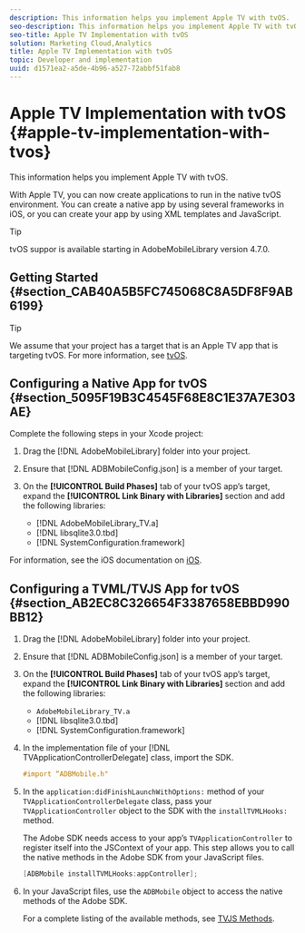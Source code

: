```yaml
---
description: This information helps you implement Apple TV with tvOS.
seo-description: This information helps you implement Apple TV with tvOS.
seo-title: Apple TV Implementation with tvOS
solution: Marketing Cloud,Analytics
title: Apple TV Implementation with tvOS
topic: Developer and implementation
uuid: d1571ea2-a5de-4b96-a527-72abbf51fab8
---
```


# Apple TV Implementation with tvOS {#apple-tv-implementation-with-tvos}

This information helps you implement Apple TV with tvOS.

With Apple TV, you can now create applications to run in the native tvOS environment. You can create a native app by using several frameworks in iOS, or you can create your app by using XML templates and JavaScript.

>[!TIP]
>
>tvOS suppor is available starting in AdobeMobileLibrary version 4.7.0.

## Getting Started {#section_CAB40A5B5FC745068C8A5DF8F9AB6199}

>[!TIP]
>
>We assume that your project has a target that is an Apple TV app that is targeting tvOS. For more information, see [tvOS](https://developer.apple.com/tvos/documentation/).

## Configuring a Native App for tvOS {#section_5095F19B3C4545F68E8C1E37A7E303AE}

Complete the following steps in your Xcode project:

1. Drag the [!DNL AdobeMobileLibrary] folder into your project. 
1. Ensure that [!DNL ADBMobileConfig.json] is a member of your target. 
1. On the **[!UICONTROL Build Phases]** tab of your tvOS app’s target, expand the **[!UICONTROL Link Binary with Libraries]** section and add the following libraries:

   * [!DNL AdobeMobileLibrary_TV.a] 
   * [!DNL libsqlite3.0.tbd] 
   * [!DNL SystemConfiguration.framework]

For information, see the iOS documentation on [iOS](https://developer.apple.com/ios/resources/).

## Configuring a TVML/TVJS App for tvOS {#section_AB2EC8C326654F3387658EBBD990BB12}

1. Drag the [!DNL AdobeMobileLibrary] folder into your project. 
1. Ensure that [!DNL ADBMobileConfig.json] is a member of your target. 
1. On the **[!UICONTROL Build Phases]** tab of your tvOS app’s target, expand the **[!UICONTROL Link Binary with Libraries]** section and add the following libraries:

    * `AdobeMobileLibrary_TV.a` 
    * [!DNL libsqlite3.0.tbd] 
    * [!DNL SystemConfiguration.framework]

1. In the implementation file of your [!DNL TVApplicationControllerDelegate] class, import the SDK.

   ```objective-c
   #import “ADBMobile.h"
   ```

1. In the `application:didFinishLaunchWithOptions:` method of your `TVApplicationControllerDelegate` class, pass your `TVApplicationController` object to the SDK with the `installTVMLHooks:` method.

   The Adobe SDK needs access to your app’s `TVApplicationController` to register itself into the JSContext of your app. This step allows you to call the native methods in the Adobe SDK from your JavaScript files.

   ```objective-c
   [ADBMobile installTVMLHooks:appController];
   ```

1. In your JavaScript files, use the `ADBMobile` object to access the native methods of the Adobe SDK.

   For a complete listing of the available methods, see [TVJS Methods](/help/ios/apple-tv-implementation-tvos/tvjs-methods.md).

